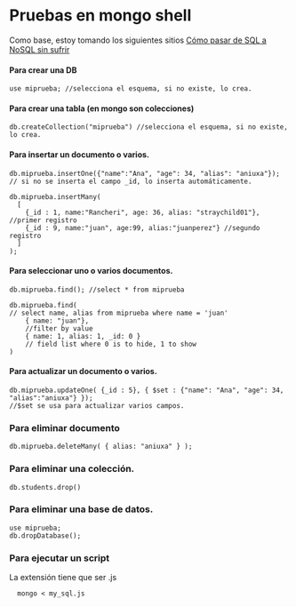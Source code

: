 # Pruebas en mongo shell

Como base, estoy tomando los siguientes sitios [Cómo pasar de SQL a NoSQL sin sufrir]

[Cómo pasar de SQL a NoSQL sin sufrir]: https://medium.com/techwomenc/como-pasar-de-sql-a-nosql-sin-sufrir-e34dd22349e5
[segunda parte]: https://medium.com/techwomenc/como-pasar-de-sql-a-nosql-sin-sufrir-2-b072b98b258f

#### Para crear una DB
    use miprueba; //selecciona el esquema, si no existe, lo crea.
    
#### Para crear una tabla (en mongo son colecciones)
    db.createCollection("miprueba") //selecciona el esquema, si no existe, lo crea.
    
#### Para insertar un documento o varios.
    db.miprueba.insertOne({"name":"Ana", "age": 34, "alias": "aniuxa"});
    // si no se inserta el campo _id, lo inserta automáticamente.
    
    db.miprueba.insertMany(
      [
        {_id : 1, name:"Rancheri", age: 36, alias: "straychild01"}, //primer registro
        {_id : 9, name:"juan", age:99, alias:"juanperez"} //segundo registro
      ]
    );
    
#### Para seleccionar uno o varios documentos.
    db.miprueba.find(); //select * from miprueba
    
    db.miprueba.find(
    // select name, alias from miprueba where name = 'juan'
	    { name: "juan"},
	    //filter by value
	    { name: 1, alias: 1, _id: 0 }
	    // field list where 0 is to hide, 1 to show
    )
    
#### Para actualizar un documento o varios.
    db.miprueba.updateOne( {_id : 5}, { $set : {"name": "Ana", "age": 34, "alias":"aniuxa"} });
    //$set se usa para actualizar varios campos.
    
### Para eliminar documento
    db.miprueba.deleteMany( { alias: "aniuxa" } );
    
### Para eliminar una colección.
    db.students.drop()

### Para eliminar una base de datos.
    use miprueba;
    db.dropDatabase();
    
 ### Para ejecutar un script
 La extensión tiene que ser .js
 
      mongo < my_sql.js
